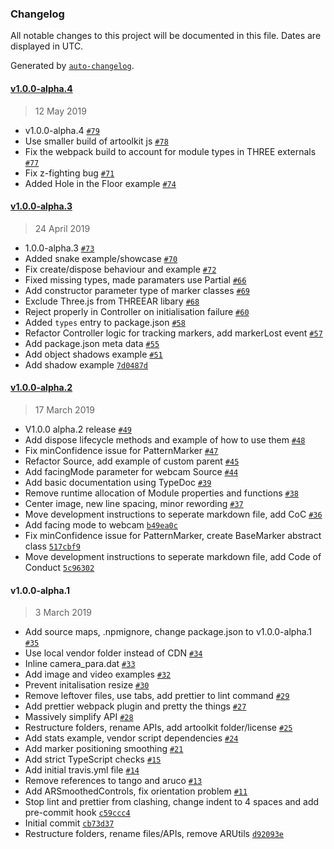 ### Changelog

All notable changes to this project will be documented in this file. Dates are displayed in UTC.

Generated by [`auto-changelog`](https://github.com/CookPete/auto-changelog).

#### [v1.0.0-alpha.4](https://github.com/JamesMilnerUK/THREEAR/compare/v1.0.0-alpha.3...v1.0.0-alpha.4)

> 12 May 2019

- v1.0.0-alpha.4 [`#79`](https://github.com/JamesMilnerUK/THREEAR/pull/79)
- Use smaller build of artoolkit js [`#78`](https://github.com/JamesMilnerUK/THREEAR/pull/78)
- Fix the webpack build to account for module types in THREE externals [`#77`](https://github.com/JamesMilnerUK/THREEAR/pull/77)
- Fix z-fighting bug [`#71`](https://github.com/JamesMilnerUK/THREEAR/pull/71)
- Added Hole in the Floor example [`#74`](https://github.com/JamesMilnerUK/THREEAR/pull/74)

#### [v1.0.0-alpha.3](https://github.com/JamesMilnerUK/THREEAR/compare/v1.0.0-alpha.2...v1.0.0-alpha.3)

> 24 April 2019

- 1.0.0-alpha.3 [`#73`](https://github.com/JamesMilnerUK/THREEAR/pull/73)
- Added snake example/showcase [`#70`](https://github.com/JamesMilnerUK/THREEAR/pull/70)
- Fix create/dispose behaviour and example [`#72`](https://github.com/JamesMilnerUK/THREEAR/pull/72)
- Fixed missing types, made paramaters use Partial [`#66`](https://github.com/JamesMilnerUK/THREEAR/pull/66)
- Add constructor parameter type of marker classes [`#69`](https://github.com/JamesMilnerUK/THREEAR/pull/69)
- Exclude Three.js from THREEAR libary [`#68`](https://github.com/JamesMilnerUK/THREEAR/pull/68)
- Reject properly in Controller on initialisation failure [`#60`](https://github.com/JamesMilnerUK/THREEAR/pull/60)
- Added `types` entry to package.json [`#58`](https://github.com/JamesMilnerUK/THREEAR/pull/58)
- Refactor Controller logic for tracking markers, add markerLost event [`#57`](https://github.com/JamesMilnerUK/THREEAR/pull/57)
- Add package.json meta data [`#55`](https://github.com/JamesMilnerUK/THREEAR/pull/55)
- Add object shadows example [`#51`](https://github.com/JamesMilnerUK/THREEAR/pull/51)
- Add shadow example [`7d0487d`](https://github.com/JamesMilnerUK/THREEAR/commit/7d0487d108d8d21f0e49694c5666b9b2b8fbfe9d)

#### [v1.0.0-alpha.2](https://github.com/JamesMilnerUK/THREEAR/compare/v1.0.0-alpha.1...v1.0.0-alpha.2)

> 17 March 2019

- V1.0.0 alpha.2 release [`#49`](https://github.com/JamesMilnerUK/THREEAR/pull/49)
- Add dispose lifecycle methods and example of how to use them [`#48`](https://github.com/JamesMilnerUK/THREEAR/pull/48)
- Fix minConfidence issue for PatternMarker [`#47`](https://github.com/JamesMilnerUK/THREEAR/pull/47)
- Refactor Source, add example of custom parent [`#45`](https://github.com/JamesMilnerUK/THREEAR/pull/45)
- Add facingMode parameter for webcam Source [`#44`](https://github.com/JamesMilnerUK/THREEAR/pull/44)
- Add basic documentation using TypeDoc [`#39`](https://github.com/JamesMilnerUK/THREEAR/pull/39)
- Remove runtime allocation of Module properties and functions [`#38`](https://github.com/JamesMilnerUK/THREEAR/pull/38)
- Center image, new line spacing, minor rewording [`#37`](https://github.com/JamesMilnerUK/THREEAR/pull/37)
- Move development instructions to seperate markdown file, add CoC [`#36`](https://github.com/JamesMilnerUK/THREEAR/pull/36)
- Add facing mode to webcam [`b49ea0c`](https://github.com/JamesMilnerUK/THREEAR/commit/b49ea0c1f296aa9e9fb924d98edeb201d75180ef)
- Fix minConfidence issue for PatternMarker, create BaseMarker abstract class [`517cbf9`](https://github.com/JamesMilnerUK/THREEAR/commit/517cbf95231bcd4473d0568eb29c03b9c5854b80)
- Move development instructions to seperate markdown file, add Code of Conduct [`5c96302`](https://github.com/JamesMilnerUK/THREEAR/commit/5c9630224bdc5cee3bdab576a6034e13a5ad80c4)

#### v1.0.0-alpha.1

> 3 March 2019

- Add source maps, .npmignore, change package.json to v1.0.0-alpha.1 [`#35`](https://github.com/JamesMilnerUK/THREEAR/pull/35)
- Use local vendor folder instead of CDN [`#34`](https://github.com/JamesMilnerUK/THREEAR/pull/34)
- Inline camera_para.dat [`#33`](https://github.com/JamesMilnerUK/THREEAR/pull/33)
- Add image and video examples [`#32`](https://github.com/JamesMilnerUK/THREEAR/pull/32)
-  Prevent initalisation resize  [`#30`](https://github.com/JamesMilnerUK/THREEAR/pull/30)
- Remove leftover files, use tabs, add prettier to lint command [`#29`](https://github.com/JamesMilnerUK/THREEAR/pull/29)
- Add prettier webpack plugin and pretty the things [`#27`](https://github.com/JamesMilnerUK/THREEAR/pull/27)
- Massively simplify API [`#28`](https://github.com/JamesMilnerUK/THREEAR/pull/28)
- Restructure folders, rename APIs, add artoolkit folder/license [`#25`](https://github.com/JamesMilnerUK/THREEAR/pull/25)
- Add stats example, vendor script dependencies [`#24`](https://github.com/JamesMilnerUK/THREEAR/pull/24)
- Add marker positioning smoothing [`#21`](https://github.com/JamesMilnerUK/THREEAR/pull/21)
- Add strict TypeScript checks [`#15`](https://github.com/JamesMilnerUK/THREEAR/pull/15)
- Add initial travis.yml file [`#14`](https://github.com/JamesMilnerUK/THREEAR/pull/14)
- Remove references to tango and aruco [`#13`](https://github.com/JamesMilnerUK/THREEAR/pull/13)
- Add ARSmoothedControls, fix orientation problem [`#11`](https://github.com/JamesMilnerUK/THREEAR/pull/11)
- Stop lint and prettier from clashing, change indent to 4 spaces and add pre-commit hook [`c59ccc4`](https://github.com/JamesMilnerUK/THREEAR/commit/c59ccc490caa81e0b2d219b5f68893858d9628d4)
- Initial commit [`cb73d37`](https://github.com/JamesMilnerUK/THREEAR/commit/cb73d376286e6a0e79b1ef776663ba43e463a938)
- Restructure folders, rename files/APIs, remove ARUtils [`d92093e`](https://github.com/JamesMilnerUK/THREEAR/commit/d92093e834c410935c41aa49b33f097d73fe5d8a)

